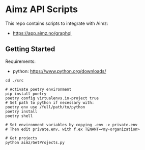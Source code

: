 # Aimz API Scripts
This repo contains scripts to integrate with Aimz:
- https://app.aimz.no/graphql

## Getting Started

Requirements:
- python: https://www.python.org/downloads/

```shell
cd ./src

# Activate poetry environment
pip install poetry
poetry config virtualenvs.in-project true
# Set path to python if necessary with:
poetry env use /full/path/to/python
poetry install
poetry shell

# Set environment variables by copying .env -> private.env
# Then edit private.env, with f.ex TENANT=<my-organization>

# Get projects
python aimz/GetProjects.py
```
